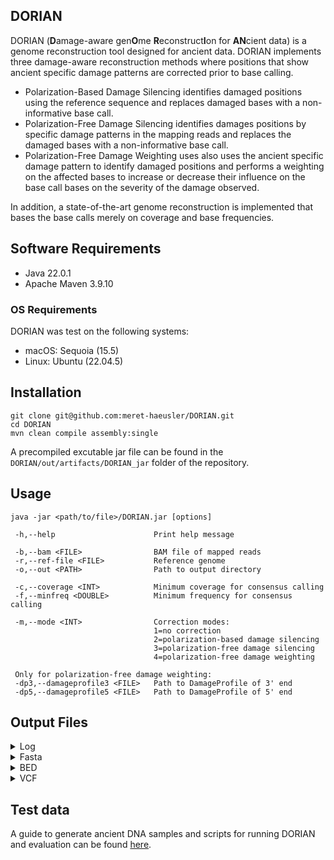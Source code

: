 ## DORIAN
DORIAN (**D**amage-aware gen**O**me **R**econstruct**I**on for **AN**cient data) is a genome reconstruction tool designed for ancient data. DORIAN implements  three damage-aware reconstruction methods where positions that show ancient specific damage patterns are corrected prior to base calling. 

* Polarization-Based Damage Silencing identifies damaged positions using the reference sequence and replaces damaged bases with a non-informative base call.
* Polarization-Free Damage Silencing identifies damages positions by specific damage patterns in the mapping reads and replaces the damaged bases with a non-informative base call.
* Polarization-Free Damage Weighting uses also uses the ancient specific damage pattern to identify damaged positions and performs a weighting on the affected bases to increase or decrease their influence on the base call bases on the severity of the damage observed.

In addition, a state-of-the-art genome reconstruction is implemented that bases the base calls merely on coverage and base frequencies. 

## Software Requirements
* Java 22.0.1
* Apache Maven 3.9.10

### OS Requirements
DORIAN was test on the following systems:
* macOS: Sequoia (15.5)
* Linux: Ubuntu (22.04.5)

## Installation
```
git clone git@github.com:meret-haeusler/DORIAN.git
cd DORIAN
mvn clean compile assembly:single
```
A precompiled excutable jar file can be found in the ```DORIAN/out/artifacts/DORIAN_jar``` folder of the repository.


## Usage
`````
java -jar <path/to/file>/DORIAN.jar [options]

 -h,--help                      Print help message

 -b,--bam <FILE>                BAM file of mapped reads
 -r,--ref-file <FILE>           Reference genome
 -o,--out <PATH>                Path to output directory

 -c,--coverage <INT>            Minimum coverage for consensus calling
 -f,--minfreq <DOUBLE>          Minimum frequency for consensus calling

 -m,--mode <INT>                Correction modes:
                                1=no correction
                                2=polarization-based damage silencing
                                3=polarization-free damage silencing
                                4=polarization-free damage weighting

 Only for polarization-free damage weighting:                               
 -dp3,--damageprofile3 <FILE>   Path to DamageProfile of 3' end
 -dp5,--damageprofile5 <FILE>   Path to DamageProfile of 5' end
`````

## Output Files
<details>
<summary>Log</summary>
The log file contains a listing of the specified cli parameters for the given run. In addition, it lists all positions that were considered for correction (in <code>no correction</code> mode, all positions are listed) and some general information on the position.

* <code>CHROM</code>: The name of the reference sequence
* <code>POS</code>: The position in the reference sequence
* <code>REF</code>: The reference base at <code>POS</code>
* <code>COV</code>: The read coverage observed at <code>POS</code> prior correction
* <code>ALLELE_COUNTS_PRIOR</code>: Counts of observed bases prior correction
* <code>ALLELE_COUNTS_CORRECTED</code>: Counts of corrected bases (excluding N's)
* <code>BASE_CALL</code>: Final base call for the position as included in the Fasta
* <code>BASE_FREQ</code>: Frequency with which the <code>BASE_CALL</code> was made (always <code>-1.0</code> for N's, as a N is only called if the coverage or frequency for another base call is too low)
</details>


<details>
<summary>Fasta</summary>
Reconstructed sequence of the input sample. As header, the sample name as specified in the BAM file name and the chosen correction mode are used
</details>


<details>
<summary>BED</summary>

> Only for runs with correction enabled.

File that can be loaded to IGV ([Interactive Genome Viewer](https://igv.org)) together with the BAM and reference file to closer inspect the corrected positions. This highlights the positions on which a correction was performed as well as the two previous and following positions.

</details>


<details>
<summary>VCF</summary>
File similar to VCF files generated in GATK's UnifiedGenotyper or HalotypeCaller. 

In Polarization-Free Damage Weighting, weights that are not a whole number are rounded to the next integer in the AD tag of the VCF file.
</details>

## Test data
A guide to generate ancient DNA samples and scripts for running DORIAN and evaluation can be found [here](https://github.com/meret-haeusler/Supplementary_DORIAN_evaluation).
